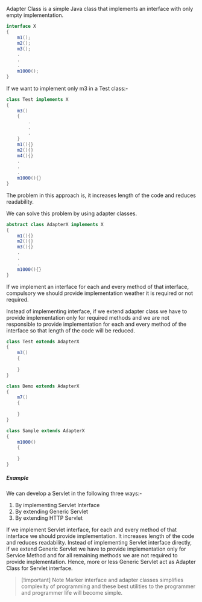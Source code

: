 Adapter Class is a simple Java class that implements an interface with only empty implementation.
```java
interface X
{
	m1();
	m2();
	m3();
	.
	.
	.
	m1000();
}
```

If we want to implement only m3 in a Test class:-
```java
class Test implements X
{
	m3()
	{
		.
		.
		.
	}
	m1(){}
	m2(){}
	m4(){}
	.
	.
	.
	m1000(){}	
}
```
The problem in this approach is, it increases length of the code and reduces readability.

We can solve this problem by using adapter classes.
```java
abstract class AdapterX implements X
{
	m1(){}
	m2(){}
	m3(){}
	.
	.
	.
	m1000(){}
}
```
If we implement an interface for each and every method of that interface, compulsory we should provide implementation weather it is required or not required.

Instead of implementing interface, if we extend adapter class we have to provide implementation only for required methods and we are not responsible to provide implementation for each and every method of the interface so that length of the code will be reduced.
```java
class Test extends AdapterX
{
	m3()
	{
		
	}
}
```

```java
class Demo extends AdapterX
{
	m7()
	{
		
	}
}
```

```java
class Sample extends AdapterX
{
	m1000()
	{
		
	}
}
```

##### Example

We can develop a Servlet in the following three ways:-
1. By implementing Servlet Interface
2. By extending Generic Servlet
3. By extending HTTP Servlet

If we implement Servlet interface, for each and every method of that interface we should provide implementation. It increases length of the code and reduces readability.
Instead of implementing Servlet interface directly, if we extend Generic Servlet we have to provide implementation only for Service Method and for all remaining methods we are not required to provide implementation. Hence, more or less Generic Servlet act as Adapter Class for Servlet interface.

>[!important] Note
>Marker interface and adapter classes simplifies complexity of programming and these best utilities to the programmer and programmer life will become simple.